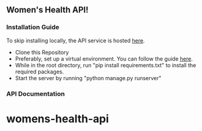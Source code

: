 ## Women's Health API!

### Installation Guide
To skip installing locally, the API service is hosted [here](https://awtwvo.herokuapp.com).

* Clone this Repository
* Preferably, set up a virtual environment. You can follow the guide [here](https://docs.python.org/3/library/venv.html).
* While in the root directory, run "pip install requirements.txt" to install the required packages.
* Start the server by running "python manage.py runserver"

### API Documentation

# womens-health-api
